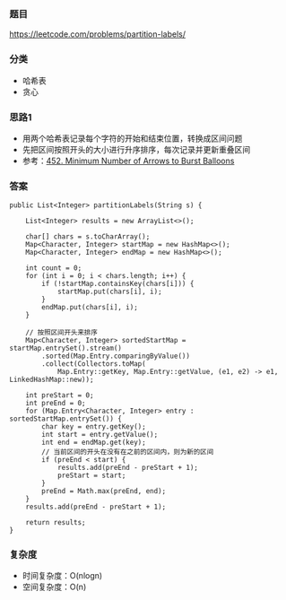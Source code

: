 ### 题目
https://leetcode.com/problems/partition-labels/

### 分类
* 哈希表
* 贪心

### 思路1
* 用两个哈希表记录每个字符的开始和结束位置，转换成区间问题
* 先把区间按照开头的大小进行升序排序，每次记录并更新重叠区间
* 参考：[452. Minimum Number of Arrows to Burst Balloons](452.%20Minimum%20Number%20of%20Arrows%20to%20Burst%20Balloons.md)

### 答案
```
public List<Integer> partitionLabels(String s) {
    
    List<Integer> results = new ArrayList<>();
    
    char[] chars = s.toCharArray();
    Map<Character, Integer> startMap = new HashMap<>();
    Map<Character, Integer> endMap = new HashMap<>();
    
    int count = 0;
    for (int i = 0; i < chars.length; i++) {
        if (!startMap.containsKey(chars[i])) {
            startMap.put(chars[i], i);
        }
        endMap.put(chars[i], i);
    }

    // 按照区间开头来排序
    Map<Character, Integer> sortedStartMap = startMap.entrySet().stream()
        .sorted(Map.Entry.comparingByValue())
        .collect(Collectors.toMap(
            Map.Entry::getKey, Map.Entry::getValue, (e1, e2) -> e1, LinkedHashMap::new));

    int preStart = 0;
    int preEnd = 0;
    for (Map.Entry<Character, Integer> entry : sortedStartMap.entrySet()) {
        char key = entry.getKey();
        int start = entry.getValue();
        int end = endMap.get(key);
        // 当前区间的开头在没有在之前的区间内，则为新的区间
        if (preEnd < start) {
            results.add(preEnd - preStart + 1);
            preStart = start;
        }
        preEnd = Math.max(preEnd, end);
    }
    results.add(preEnd - preStart + 1);
    
    return results;
}
```

### 复杂度
* 时间复杂度：O(nlogn)
* 空间复杂度：O(n)
